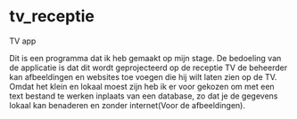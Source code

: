 # tv_receptie
TV app

Dit is een programma dat ik heb gemaakt op mijn stage.
De bedoeling van de applicatie is dat dit wordt geprojecteerd op de receptie TV de beheerder kan afbeeldingen en websites toe voegen die hij wilt laten zien op de TV. 
Omdat het klein en lokaal moest zijn heb ik er voor gekozen om met een text bestand te werken inplaats van een database, 
zo dat je de gegevens lokaal kan benaderen en zonder internet(Voor de afbeeldingen).
